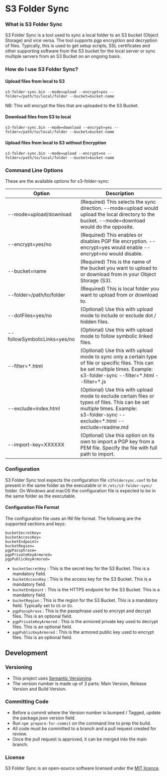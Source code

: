 # S3 Folder Sync #

### What is S3 Folder Sync ###
S3 Folder Sync is a tool used to sync a local folder to an S3 bucket (Object Storage) and vice versa. The tool supports pgp encryption and decryption of files.
Typically, this is used to get setup scripts, SSL certificates and other supporting software from the S3 bucket for the local server 
or sync multiple servers from an S3 Bucket on an ongoing basis.

### How do I use S3 Folder Sync? ###

#### Upload files from local to S3 ####
```
s3-folder-sync.bin --mode=upload --encrypt=yes --folder=/path/to/local/folder --bucket=bucket-name
```
NB: This will encrypt the files that are uploaded to the S3 Bucket.

#### Download files from S3 to local ####
```
s3-folder-sync.bin --mode=download --encrypt=yes --folder=/path/to/local/folder --bucket=bucket-name
```

#### Upload files from local to S3 without Encryption ####
```
s3-folder-sync.bin --mode=upload --encrypt=no --folder=/path/to/local/folder --bucket=bucket-name
```

### Command Line Options ###

These are the available options for s3-folder-sync:

| Option                   | Description                                                                                                                                                                             |
|--------------------------|-----------------------------------------------------------------------------------------------------------------------------------------------------------------------------------------|
| --mode=upload/download   | (Required) This selects the sync direction. --mode=upload would upload the local directory to the bucket. --mode=download would do the opposite.                                        |
| --encrypt=yes/no         | (Required) This enables or disables PGP file encryption. --encrypt=yes would enable --encrypt=no would disable.                                                                         |
| --bucket=name            | (Required) This is the name of the bucket you want to upload to or download from in your Object Storage (S3).                                                                           |
| --folder=/path/to/folder | (Required) This is local folder you want to upload from or download to.                                                                                                                 |
| --dotFiles=yes/no        | (Optional) Use this with upload mode to include or exclude dot / hidden files.                                                                                                          |
| --followSymbolicLinks=yes/no        | (Optional) Use this with upload mode to follow symbolic linked files.                                                                                                                   |
| --filter=*.html          | (Optional) Use this with upload mode to sync only a certain type of file or specific files. This can be set multiple times. Example:<br/>s3-folder-sync --filter=\*.html --filter=\*.js |
| --exclude=index.html     | (Optional) Use this with upload mode to exclude certain files or types of files. This can be set multiple times. Example:<br/>s3-folder-sync --exclude=\*.html --exclude=readme.md      |
| --import-key=XXXXXX      | (Optional) Use this option on its own to import a PGP key from a PEM file. Specify the file with full path to import.                                                                   |


### Configuration ###

S3 Folder Sync tool expects the configuration file `s3foldersync.conf` to be present in the same folder as the executable or in `/etc/s3-folder-sync/` folder.
On Windows and macOS the configuration file is expected to be in the same folder as the executable.

#### Configuration File Format ####

The configuration file uses an INI file format. The following are the supported sections and keys:

```
bucketSecretKey=
bucketAccessKey=
bucketEndpoint=
bucketRegion=
pgpPassphrase=
pgpPrivateKeyArmored=
pgpPublicKeyArmored=
```

- `bucketSecretKey` : This is the secret key for the S3 Bucket. This is a mandatory field.
- `bucketAccessKey` : This is the access key for the S3 Bucket. This is a mandatory field.
- `bucketEndpoint` : This is the HTTPS endpoint for the S3 Bucket. This is a mandatory field.
- `bucketRegion` : This is the region for the S3 Bucket. This is a mandatory field. Typically set to `US` or `EU`.
- `pgpPassphrase` : This is the passphrase used to encrypt and decrypt files. This is an optional field.
- `pgpPrivateKeyArmored` : This is the armored private key used to decrypt files. This is an optional field.
- `pgpPublicKeyArmored` : This is the armored public key used to encrypt files. This is an optional field.

## Development ##

### Versioning ###
- This project uses [Semantic Versioning](https://semver.org/).
- The version number is made up of 3 parts: Main Version, Release Version and Build Version.

### Committing Code ###
- Before a commit where the Version number is bumped / Tagged, update the package.json version field.
- Run `npm prepare-for-commit` on the command line to prep the build.
- All code must be committed to a branch and a pull request created for review.
- Once the pull request is approved, it can be merged into the main branch.


### License ###
S3 Folder Sync is an open-source software licensed under the [MIT licence](https://opensource.org/licenses/MIT).


